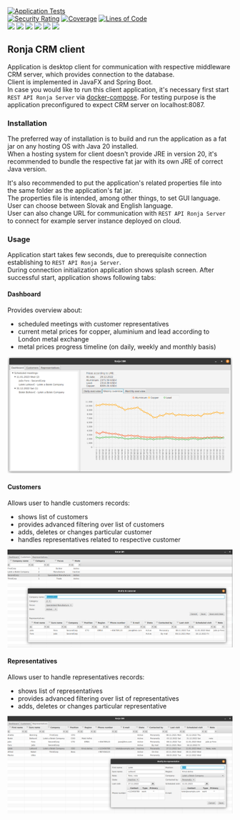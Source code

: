 [![Application Tests](https://github.com/BranislavBeno/Ronja-CRM-Desktop-Client/actions/workflows/tests.yml/badge.svg)](https://github.com/BranislavBeno/Ronja-CRM-Desktop-Client/actions/workflows/tests.yml)  
[![Security Rating](https://sonarcloud.io/api/project_badges/measure?project=com.ronja.crm.ronjaclient%3Aronja-parent&metric=security_rating)](https://sonarcloud.io/summary/new_code?id=com.ronja.crm.ronjaclient%3Aronja-parent)
[![Coverage](https://sonarcloud.io/api/project_badges/measure?project=com.ronja.crm.ronjaclient%3Aronja-parent&metric=coverage)](https://sonarcloud.io/dashboard?id=com.ronja.crm.ronjaclient%3Aronja-parent)
[![Lines of Code](https://sonarcloud.io/api/project_badges/measure?project=com.ronja.crm.ronjaclient%3Aronja-parent&metric=ncloc)](https://sonarcloud.io/dashboard?id=com.ronja.crm.ronjaclient%3Aronja-parent)  
[![](https://img.shields.io/badge/Java-20-blue)](/pom.xml)
[![](https://img.shields.io/badge/JavaFX-21-blue)](/pom.xml)
[![](https://img.shields.io/badge/Spring%20Boot-3.1.1-blue)](/pom.xml)
[![](https://img.shields.io/badge/Testcontainers-1.18.3-blue)](/pom.xml)
[![](https://img.shields.io/badge/Maven-3.9.2-blue)](https://img.shields.io/badge/maven-v3.9.0-blue)
[![](https://img.shields.io/badge/License-MIT-blue.svg)](https://opensource.org/licenses/MIT)

## Ronja CRM client
Application is desktop client for communication with respective middleware CRM server, which provides connection to the database.  
Client is implemented in JavaFX and Spring Boot.  
In case you would like to run this client application, it's necessary first start `REST API Ronja Server` via [docker-compose](/docker-compose.yml).
For testing purpose is the application preconfigured to expect CRM server on localhost:8087.

### Installation
The preferred way of installation is to build and run the application as a fat jar on any hosting OS with Java 20 installed.  
When a hosting system for client doesn't provide JRE in version 20, it's recommended to bundle the respective fat jar with its own JRE of correct Java version.  

It's also recommended to put the application's related properties file into the same folder as the application's fat jar.  
The properties file is intended, among other things, to set GUI language. User can choose between Slovak and English language.  
User can also change URL for communication with `REST API Ronja Server` to connect for example server instance deployed on cloud.

### Usage
Application start takes few seconds, due to prerequisite connection establishing to `REST API Ronja Server`.  
During connection initialization application shows splash screen.
After successful start, application shows following tabs:

#### Dashboard
Provides overview about:
- scheduled meetings with customer representatives
- current metal prices for copper, aluminium and lead according to London metal exchange
- metal prices progress timeline (on daily, weekly and monthly basis)

![](docs/images/ronja-client-dash-board.png)

#### Customers
Allows user to handle customers records:
- shows list of customers
- provides advanced filtering over list of customers
- adds, deletes or changes particular customer
- handles representatives related to respective customer


![](docs/images/ronja-client-customers.png)

#### Representatives
Allows user to handle representatives records:
- shows list of representatives
- provides advanced filtering over list of representatives
- adds, deletes or changes particular representative


![](docs/images/ronja-client-representatives.png)
